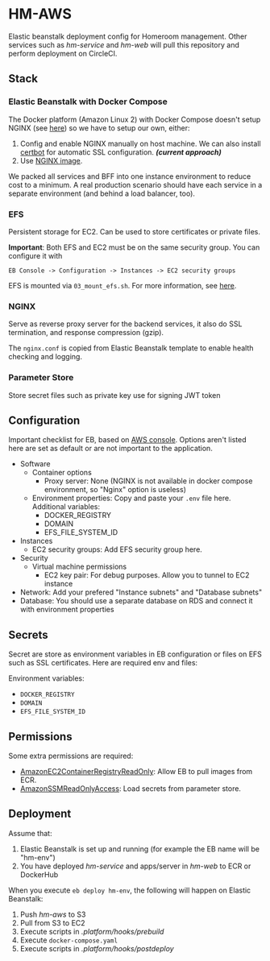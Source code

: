 # HM-AWS

Elastic beanstalk deployment config for Homeroom management. Other services such as *hm-service* and *hm-web* will pull this repository and perform deployment on CircleCI.

## Stack

### Elastic Beanstalk with Docker Compose

The Docker platform (Amazon Linux 2) with Docker Compose doesn't setup NGINX (see [here](https://docs.aws.amazon.com/elasticbeanstalk/latest/dg/command-options-specific.html#command-options-docker)) so we have to setup our own, either:

1. Config and enable NGINX manually on host machine. We can also install [certbot](https://certbot.eff.org) for automatic SSL configuration. **_(current approach)_**
2. Use [NGINX image](https://hub.docker.com/_/nginx).

We packed all services and BFF into one instance environment to reduce cost to a minimum. A real production scenario should have each service in a separate environment (and behind a load balancer, too).

### EFS

Persistent storage for EC2. Can be used to store certificates or private files.

**Important**: Both EFS and EC2 must be on the same security group. You can configure it with

    EB Console -> Configuration -> Instances -> EC2 security groups

EFS is mounted via `03_mount_efs.sh`. For more information, see [here](https://docs.aws.amazon.com/elasticbeanstalk/latest/dg/services-efs.html#services-efs-configs).

### NGINX

Serve as reverse proxy server for the backend services, it also do SSL termination, and response compression (gzip).

The `nginx.conf` is copied from Elastic Beanstalk template to enable health checking and logging.

### Parameter Store

Store secret files such as private key use for signing JWT token

## Configuration

Important checklist for EB, based on [AWS console](https://ap-southeast-1.console.aws.amazon.com/elasticbeanstalk/home). Options aren't listed here are set as default or are not important to the application.

- Software
  - Container options
    - Proxy server: None (NGINX is not available in docker compose environment, so "Nginx" option is useless)
  - Environment properties: Copy and paste your `.env` file here. Additional variables:
    - DOCKER_REGISTRY
    - DOMAIN
    - EFS_FILE_SYSTEM_ID
- Instances
  - EC2 security groups: Add EFS security group here.
- Security
  - Virtual machine permissions
    - EC2 key pair: For debug purposes. Allow you to tunnel to EC2 instance
- Network: Add your prefered "Instance subnets" and "Database subnets"
- Database: You should use a separate database on RDS and connect it with environment properties

## Secrets

Secret are store as environment variables in EB configuration or files on EFS such as SSL certificates. Here are required env and files:

Environment variables:

- `DOCKER_REGISTRY`
- `DOMAIN`
- `EFS_FILE_SYSTEM_ID`

## Permissions

Some extra permissions are required:

- [AmazonEC2ContainerRegistryReadOnly](https://docs.aws.amazon.com/AmazonECR/latest/userguide/security-iam-awsmanpol.html#security-iam-awsmanpol-AmazonEC2ContainerRegistryReadOnly): Allow EB to pull images from ECR.
- [AmazonSSMReadOnlyAccess](https://docs.aws.amazon.com/systems-manager/latest/userguide/security-iam-awsmanpol.html#security-iam-awsmanpol-AmazonSSMReadOnlyAccess): Load secrets from parameter store.

## Deployment

Assume that: 

1. Elastic Beanstalk is set up and running (for example the EB name will be "hm-env")
2. You have deployed *hm-service* and apps/server in *hm-web* to ECR or DockerHub

When you execute `eb deploy hm-env`, the following will happen on Elastic Beanstalk:

1. Push *hm-aws* to S3
2. Pull from S3 to EC2
3. Execute scripts in *.platform/hooks/prebuild*
4. Execute `docker-compose.yaml`
5. Execute scripts in *.platform/hooks/postdeploy*
